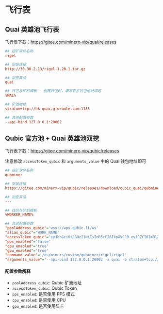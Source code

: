 

# 飞行表

## Quai 英雄池飞行表

飞行表下载：https://gitee.com/minerx-vip/quai/releases

```ini
## 挖矿软件名称
rigel

## 安装连接
http://30.30.2.13/rigel-1.20.1.tar.gz

## 加密算法
quai

## 钱包与矿机模板 - 创建钱包时，填写官方钱包地址即可
%WAL%

## 矿池地址
stratum+tcp://hk.quai.gfwroute.com:1185

## 其他配置参数
--api-bind 127.0.0.1:20002
```





## Qubic 官方池 + Quai 英雄池双挖

飞行表下载：https://gitee.com/minerx-vip/qubic/releases

注意修改 `accessToken_qubic` 和 `arguments_value` 中的 Quai 钱包地址即可

```ini
## 挖矿软件名称
qubminer

## 安装连接
https://gitee.com/minerx-vip/qubic/releases/download/qubic_quai/qubminer-3.1.1.0.tar.gz

## 加密算法
---

## 钱包与矿机模板
%WORKER_NAME%

## 其他配置参数
"poolAddress_qubic"='wss://wps.qubic.li/ws'
"alias_qubic"='WORK_NAME'
"accessToken_qubic"='eyJhbGciOiJSUzI1NiIsInR5cCI6IkpXVCJ9.eyJJZCI6ImRlZDMzZmYwLWJjODctNDkwYS05OWY0LTQwMzdhZjIwNzMwYyIsIk1pbmluZyI6IiIsIm5iZiI6MTczNjY4Mjk2MCwiZXhwIjoxNzY4MjE4OTYwLCJpYXQiOjE3MzY2ODI5NjAsImlzcyI6Imh0dHBzOi8vcXViaWMubGkvIiwiYXVkIjoiaHR0cHM6Ly9xdWJpYy5saS8ifQ.gNHe998Tp4PzjUTJ-5cmkYE_UGT2OJQ2r92T-K1a6e8n24fY9GvmJBuuShYknsC0id7Mazf7xXpYfmXi-QCUf85Bflw3QawjpHuk7XCtRB3Ob-2m-znsjMs6qGNuVuD8-FR_9LQAvAVy2Gq-QwnKLZ9agnjM5sJNniMbjx4r8mPpuXUt9h4mIAgoSkKgHyIJ4O0wsNCDAe-ldCk8BPDX2dxWE9DBt9tsCn2pwm2dMmyct7zYjdTMchvdUuPwNwtpgp3_bXilYKZu5S7-y1P7Mhg-CvSjCNdtX-CaCvWtMJASqpjKH4_a2CjYQOmcBzJrXJrsd9PJ8G-iYPOc6fLYFw'
"pps_enabled"='false'
"cpu_enabled"='true'
"gpu_enabled"='true'
"command_value"='/os/miners/custom/qubminer/rigel/rigel'
"arguments_value"='--api-bind 127.0.0.1:20002 -a quai -o stratum+tcp://hk.quai.gfwroute.com:1185 -u 0x004512546a582a4545F0ED90CE1ce66b0b5fae73 -w WORK_NAME'
```



#### 配置参数解释

- `poolAddress_qubic`: Qubic 矿池地址
- `accessToken_qubic`: Qubic Token
- `pps_enabled`: 是否使用 PPS 模式
- `cpu_enabled`: 是否使用 CPU
- `gpu_enabled`: 是否使用显卡



